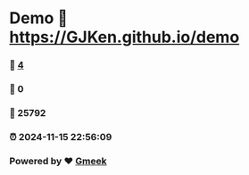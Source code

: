 # Demo :link: https://GJKen.github.io/demo 
### :page_facing_up: [4](https://GJKen.github.io/demo/tag.html) 
### :speech_balloon: 0 
### :hibiscus: 25792 
### :alarm_clock: 2024-11-15 22:56:09 
### Powered by :heart: [Gmeek](https://github.com/Meekdai/Gmeek)
